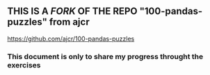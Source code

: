## THIS IS A *FORK* OF THE REPO "100-pandas-puzzles" from ajcr
https://github.com/ajcr/100-pandas-puzzles

### This document is only to share my progress throught the exercises